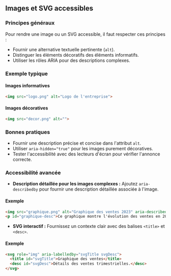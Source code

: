 ## Images et SVG accessibles

### Principes généraux

Pour rendre une image ou un SVG accessible, il faut respecter ces principes :

- Fournir une alternative textuelle pertinente (`alt`).
- Distinguer les éléments décoratifs des éléments informatifs.
- Utiliser les rôles ARIA pour des descriptions complexes.

### Exemple typique

#### Images informatives

```html
<img src="logo.png" alt="Logo de l'entreprise">
```

#### Images décoratives

```html
<img src="decor.png" alt="">
```

### Bonnes pratiques

- Fournir une description précise et concise dans l'attribut `alt`.
- Utiliser `aria-hidden="true"` pour les images purement décoratives.
- Tester l'accessibilité avec des lecteurs d'écran pour vérifier l'annonce correcte.

### Accessibilité avancée

- **Description détaillée pour les images complexes :** Ajoutez `aria-describedby` pour fournir une description détaillée associée à l'image.

#### Exemple

```html
<img src="graphique.png" alt="Graphique des ventes 2023" aria-describedby="graphique-desc">
<p id="graphique-desc">Ce graphique montre l'évolution des ventes en 2023 avec un pic en juillet.</p>
```

- **SVG interactif :** Fournissez un contexte clair avec des balises `<title>` et `<desc>`.

#### Exemple

```html
<svg role="img" aria-labelledby="svgTitle svgDesc">
  <title id="svgTitle">Graphique des ventes</title>
  <desc id="svgDesc">Détails des ventes trimestrielles.</desc>
</svg>
```

